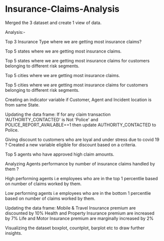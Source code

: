 # Insurance-Claims-Analysis


Merged the 3 dataset and create 1 view of data.

Analysis:-

Top 3 Insurance Type where we are getting most insurance claims?

Top 5 states where we are getting most insurance claims.

Top 5 states where we are getting most insurance claims for customers belonging to different risk segments.

Top 5 cities where we are getting most insurance claims.

Top 5 cities where we are getting most insurance claims for customers belonging to different risk segments.

Creating an indicator variable if Customer, Agent and Incident location is from same State.

Updating the data frame:
If for any claim transaction 'AUTHORITY_CONTACTED' is Not 'Police' and POLICE_REPORT_AVAILABLE==1 then update AUTHORITY_CONTACTED to Police.

Giving discount to customers who are loyal and under stress due to covid 19 ?
Created a new variable eligible for discount based on a criteria.

Top 5 agents who have approved high claim amounts.

Analyzing  Agents performance by number of insurance claims handled by them ?

High performing agents i.e employees who are in the top 1 percentlie based on number of claims worked by them.

Low performing agents i.e employees who are in the bottom 1 percentlie based on number of claims worked by them.

Updating the data frame:
Mobile & Travel Insurance premium are discounted by 10%
Health and Property Insurance premium are increased by 7%
Life and Motor Insurance premium are marginally increased by 2%

Visualizing the dataset boxplot, countplot, barplot etc to draw further insights.


